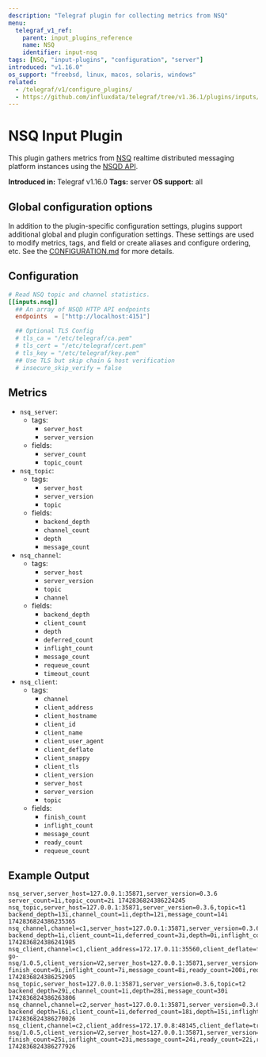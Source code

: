 ```yaml
---
description: "Telegraf plugin for collecting metrics from NSQ"
menu:
  telegraf_v1_ref:
    parent: input_plugins_reference
    name: NSQ
    identifier: input-nsq
tags: [NSQ, "input-plugins", "configuration", "server"]
introduced: "v1.16.0"
os_support: "freebsd, linux, macos, solaris, windows"
related:
  - /telegraf/v1/configure_plugins/
  - https://github.com/influxdata/telegraf/tree/v1.36.1/plugins/inputs/nsq/README.md, NSQ Plugin Source
---
```


# NSQ Input Plugin

This plugin gathers metrics from [NSQ](https://nsq.io/) realtime distributed messaging
platform instances using the [NSQD API](https://nsq.io/components/nsqd.html).

**Introduced in:** Telegraf v1.16.0
**Tags:** server
**OS support:** all

[nsq]: https://nsq.io/
[api]: https://nsq.io/components/nsqd.html

## Global configuration options <!-- @/docs/includes/plugin_config.md -->

In addition to the plugin-specific configuration settings, plugins support
additional global and plugin configuration settings. These settings are used to
modify metrics, tags, and field or create aliases and configure ordering, etc.
See the [CONFIGURATION.md](/telegraf/v1/configuration/#plugins) for more details.

[CONFIGURATION.md]: ../../../docs/CONFIGURATION.md#plugins

## Configuration

```toml @sample.conf
# Read NSQ topic and channel statistics.
[[inputs.nsq]]
  ## An array of NSQD HTTP API endpoints
  endpoints  = ["http://localhost:4151"]

  ## Optional TLS Config
  # tls_ca = "/etc/telegraf/ca.pem"
  # tls_cert = "/etc/telegraf/cert.pem"
  # tls_key = "/etc/telegraf/key.pem"
  ## Use TLS but skip chain & host verification
  # insecure_skip_verify = false
```

## Metrics

- `nsq_server`:
  - tags:
    - `server_host`
    - `server_version`
  - fields:
    - `server_count`
    - `topic_count`
- `nsq_topic`:
  - tags:
    - `server_host`
    - `server_version`
    - `topic`
  - fields:
    - `backend_depth`
    - `channel_count`
    - `depth`
    - `message_count`
- `nsq_channel`:
  - tags:
    - `server_host`
    - `server_version`
    - `topic`
    - `channel`
  - fields:
    - `backend_depth`
    - `client_count`
    - `depth`
    - `deferred_count`
    - `inflight_count`
    - `message_count`
    - `requeue_count`
    - `timeout_count`
- `nsq_client`:
  - tags:
    - `channel`
    - `client_address`
    - `client_hostname`
    - `client_id`
    - `client_name`
    - `client_user_agent`
    - `client_deflate`
    - `client_snappy`
    - `client_tls`
    - `client_version`
    - `server_host`
    - `server_version`
    - `topic`
  - fields:
    - `finish_count`
    - `inflight_count`
    - `message_count`
    - `ready_count`
    - `requeue_count`

## Example Output

```text
nsq_server,server_host=127.0.0.1:35871,server_version=0.3.6 server_count=1i,topic_count=2i 1742836824386224245
nsq_topic,server_host=127.0.0.1:35871,server_version=0.3.6,topic=t1 backend_depth=13i,channel_count=1i,depth=12i,message_count=14i 1742836824386235365
nsq_channel,channel=c1,server_host=127.0.0.1:35871,server_version=0.3.6,topic=t1 backend_depth=1i,client_count=1i,deferred_count=3i,depth=0i,inflight_count=2i,message_count=4i,requeue_count=5i,timeout_count=6i 1742836824386241985
nsq_client,channel=c1,client_address=172.17.0.11:35560,client_deflate=false,client_hostname=373a715cd990,client_id=373a715cd990,client_name=373a715cd990,client_snappy=false,client_tls=false,client_user_agent=nsq_to_nsq/0.3.6\ go-nsq/1.0.5,client_version=V2,server_host=127.0.0.1:35871,server_version=0.3.6,topic=t1 finish_count=9i,inflight_count=7i,message_count=8i,ready_count=200i,requeue_count=10i 1742836824386252905
nsq_topic,server_host=127.0.0.1:35871,server_version=0.3.6,topic=t2 backend_depth=29i,channel_count=1i,depth=28i,message_count=30i 1742836824386263806
nsq_channel,channel=c2,server_host=127.0.0.1:35871,server_version=0.3.6,topic=t2 backend_depth=16i,client_count=1i,deferred_count=18i,depth=15i,inflight_count=17i,message_count=19i,requeue_count=20i,timeout_count=21i 1742836824386270026
nsq_client,channel=c2,client_address=172.17.0.8:48145,client_deflate=true,client_hostname=377569bd462b,client_id=377569bd462b,client_name=377569bd462b,client_snappy=true,client_tls=true,client_user_agent=go-nsq/1.0.5,client_version=V2,server_host=127.0.0.1:35871,server_version=0.3.6,topic=t2 finish_count=25i,inflight_count=23i,message_count=24i,ready_count=22i,requeue_count=26i 1742836824386277926
```
